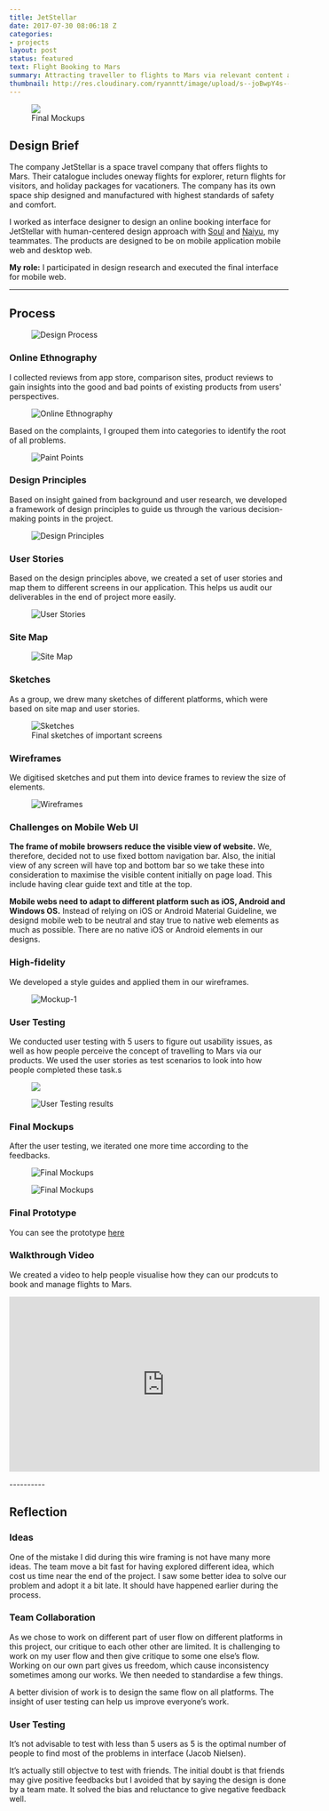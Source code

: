 ```yaml
---
title: JetStellar
date: 2017-07-30 08:06:18 Z
categories:
- projects
layout: post
status: featured
text: Flight Booking to Mars
summary: Attracting traveller to flights to Mars via relevant content and trusworthy interaction. A hypothetical project addressing real problems.
thumbnail: http://res.cloudinary.com/ryanntt/image/upload/s--joBwpY4s--/c_fill,h_541,w_768/v1502257448/201708%20Jetstellar/Project-Thumbnail.jpg
---
```


<figure>
    <img src="http://res.cloudinary.com/ryanntt/image/upload/s--8OCkCzxZ--/c_scale,w_784/v1502616677/201708%20Jetstellar/Final-Mockups.png">
    <figcaption>Final Mockups</figcaption>
</figure>

## Design Brief

The company JetStellar is a space travel company that offers flights to Mars. Their catalogue includes oneway flights for explorer, return flights for visitors, and holiday packages for vacationers. The company has its own space ship designed and manufactured with highest standards of safety and comfort.

I worked as interface designer to design an online booking interface for JetStellar with human-centered
design approach with [Soul](https://www.linkedin.com/in/acowa/) and [Naiyu](https://www.linkedin.com/in/naiyu-wang-2a404581/), my teammates. The products are designed to be on mobile application mobile web and desktop web. 

**My role:** I participated in design research and executed the final interface for mobile web.

----------

## Process

<figure>
    <img src="http://res.cloudinary.com/ryanntt/image/upload/s--ZP4vUbK0--/c_scale,w_1000/v1507595143/201708%20Jetstellar/Design-Process.png" alt="Design Process">
</figure>

### Online Ethnography

I collected reviews from app store, comparison sites, product reviews to gain insights into the good and bad points of existing products from users' perspectives.

<figure>
    <img src="http://res.cloudinary.com/ryanntt/image/upload/s--DhRLVEJZ--/c_scale,w_784/v1502375180/201708%20Jetstellar/Online-Ethnography.png" alt="Online Ethnography">
</figure>

Based on the complaints, I grouped them into categories to identify the root of all problems.

<figure>
    <img src="http://res.cloudinary.com/ryanntt/image/upload/s--JCVSYEsx--/c_scale,w_784/v1507595143/201708%20Jetstellar/Pain-Points.png" alt="Paint Points">
</figure>

### Design Principles

Based on insight gained from background and user research, we developed a framework of design principles to guide us through the various decision-making points in the project.

<figure>
    <img src="http://res.cloudinary.com/ryanntt/image/upload/s--ssudwNI_--/c_scale,w_784/v1507595143/201708%20Jetstellar/Design-Principles.png" alt="Design Principles">
</figure>

### User Stories

Based on the design principles above, we created a set of user stories and map them to different screens in our application. This helps us audit our deliverables in the end of project more easily. 

<figure>
    <img src="http://res.cloudinary.com/ryanntt/image/upload/s--0vxjPYpC--/v1502345171/201708%20Jetstellar/User-Stories.png" alt="User Stories">
</figure>

### Site Map

<figure>
    <img src="http://res.cloudinary.com/ryanntt/image/upload/s--XaREl5qM--/v1502169483/201708%20Jetstellar/Site-Map.png" alt="Site Map">
</figure>

### Sketches

As a group, we drew many sketches of different platforms, which were based on site map and user stories.

<figure>
    <img src="http://res.cloudinary.com/ryanntt/image/upload/s--g_Gp5Dmx--/c_scale,w_784/v1502170243/201708%20Jetstellar/Sketches.png" alt="Sketches">
    <figcaption>Final sketches of important screens</figcaption>
</figure>

### Wireframes

We digitised sketches and put them into device frames to review the size of elements.

<figure>
    <img src="http://res.cloudinary.com/ryanntt/image/upload/s--OQ-1qLA_--/c_scale,w_784/v1502170801/201708%20Jetstellar/Wireframes.png" alt="Wireframes">
</figure>

### Challenges on Mobile Web UI

**The frame of mobile browsers reduce the visible view of website.** We, therefore, decided not to use fixed bottom navigation bar. Also, the initial view of any screen will have top and bottom bar so we take these into consideration to maximise the visible content initially on page load. This include having clear guide text and title at the top.

**Mobile webs need to adapt to different platform such as iOS, Android and Windows OS.** Instead of relying on iOS or Android Material Guideline, we designd mobile web to be neutral and stay true to native web elements as much as possible. There are no native iOS or Android elements in our designs.


### High-fidelity

We developed a style guides and applied them in our wireframes.

<figure>
    <img src="http://res.cloudinary.com/ryanntt/image/upload/s--tdSE7CVl--/c_scale,w_784/v1502172447/201708%20Jetstellar/Mockup-1.png" alt="Mockup-1">
</figure>

### User Testing

We conducted user testing with 5 users to figure out usability issues, as well as how people perceive the concept of travelling to Mars via our products. We used the user stories as test scenarios to look into how people completed these task.s

<figure>
    <img src="http://res.cloudinary.com/ryanntt/image/upload/s--Fd4bEw-4--/c_scale,w_784/v1502510699/201708%20Jetstellar/User-Testing.png">
</figure>

<figure>
    <img src="http://res.cloudinary.com/ryanntt/image/upload/s--cNlukhXW--/c_scale,w_784/v1502344422/201708%20Jetstellar/User-Testing-Results.png" alt="User Testing results">
</figure>

### Final Mockups

After the user testing, we iterated one more time according to the feedbacks.

<figure>
    <img src="http://res.cloudinary.com/ryanntt/image/upload/s--X1dcN1_A--/c_scale,q_100,w_784/v1502460052/201708%20Jetstellar/Final-1.png" alt="Final Mockups">
</figure>

<figure>
    <img src="http://res.cloudinary.com/ryanntt/image/upload/s--T-QJct6e--/c_scale,q_100,w_784/v1502460052/201708%20Jetstellar/Final-2.png" alt="Final Mockups">
</figure>

### Final Prototype

You can see the prototype <a href="https://invis.io/SKC73DXWE" target="_blank">here</a>

### Walkthrough Video

We created a video to help people visualise how they can our prodcuts to book and manage flights to Mars.

<p>
	<div class="my-video [youtube, widescreen]">
		<iframe width="560" height="315" src="https://www.youtube-nocookie.com/embed/fcgDN4R5Alg?rel=0" frameborder="0" allowfullscreen></iframe>
	</div>
</p>
----------

## Reflection


### Ideas

One of the mistake I did during this wire framing is not have many more ideas. The team move a bit fast for having explored different idea, which cost us time near the end of the project. I saw some better idea to solve our problem and adopt it a bit late. It should have happened earlier during the process.


### Team Collaboration

As we chose to work on different part of user flow on different platforms in this project, our critique to each other other are limited. It is challenging to work on my user flow and then give critique to some one else’s flow. Working on our own part gives us freedom, which cause inconsistency sometimes among our works. We then needed to standardise a few things.

A better division of work is to design the same flow on all platforms. The insight of user testing can help us improve everyone’s work.


### User Testing

It’s not advisable to test with less than 5 users as 5 is the optimal number of people to find most of the problems in interface (Jacob Nielsen).

It’s actually still objectve to test with friends. The initial doubt is that friends may give positive feedbacks but I avoided that by saying the design is done by a team mate. It solved the bias and reluctance to give negative feedback well.

